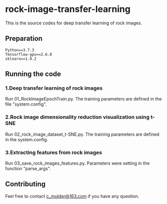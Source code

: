 # rock-image-transfer-learning
This is the source codes for deep transfer learning of rock images.
## Preparation
    Python==3.7.3
    Tensorflow-gpu==2.6.0
    sklearn==1.0.2
## Running the code
### 1.Deep transfer learning of rock images
Run 01_RockImageEpochTrain.py. The training parameters are defined in the file "system.config".
### 2.Rock image dimensionality reduction visualization using t-SNE
Run 02_rock_image_dataset_t-SNE.py. The training parameters are defined in the system.config.
### 3.Extracting features from rock images
Run 03_save_rock_images_features.py. Parameters were setting in the function "parse_args".
## Contributing
Feel free to contact c_mulder@163.com if you have any question.
